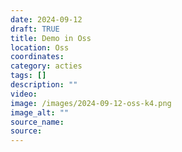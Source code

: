 ```yaml
---
date: 2024-09-12
draft: TRUE
title: Demo in Oss
location: Oss
coordinates: 
category: acties
tags: []
description: ""
video: 
image: /images/2024-09-12-oss-k4.png
image_alt: ""
source_name: 
source: 
---
```

